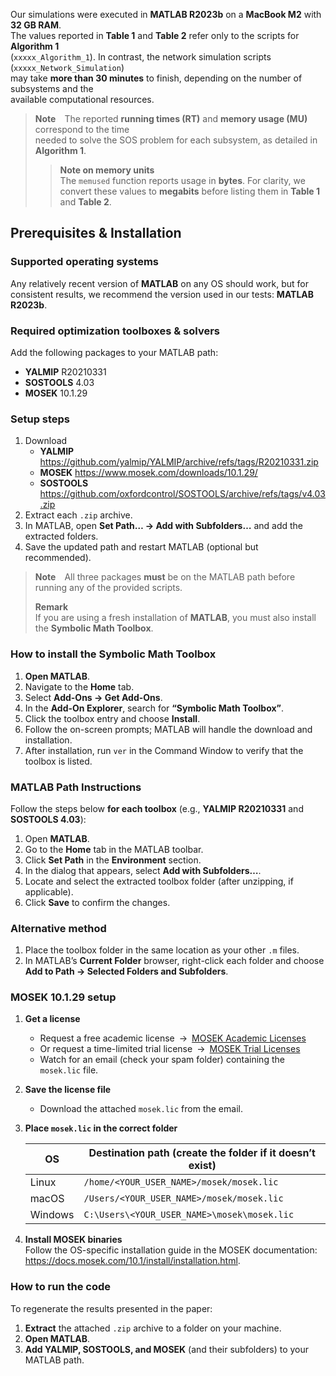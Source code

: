 Our simulations were executed in **MATLAB R2023b** on a **MacBook M2** with **32 GB RAM**.  
The values reported in **Table 1** and **Table 2** refer only to the scripts for **Algorithm 1**  
(`xxxxx_Algorithm_1`). In contrast, the network simulation scripts (`xxxxx_Network_Simulation`)  
may take **more than 30 minutes** to finish, depending on the number of subsystems and the  
available computational resources.  

> **Note** The reported **running times (RT)** and **memory usage (MU)** correspond to the time  
> needed to solve the SOS problem for each subsystem, as detailed in **Algorithm 1**.
> > **Note on memory units**  
> The `memused` function reports usage in **bytes**. For clarity, we convert these values to **megabits** before listing them in **Table&nbsp;1** and **Table&nbsp;2**.


## Prerequisites & Installation

### Supported operating systems
Any relatively recent version of **MATLAB** on any OS should work, but for consistent results, we recommend the version used in our tests: **MATLAB R2023b**.

### Required optimization toolboxes & solvers  
Add the following packages to your MATLAB path:

- **YALMIP** R20210331  
- **SOSTOOLS** 4.03  
- **MOSEK** 10.1.29  

### Setup steps
1. Download  
   - **YALMIP**    <https://github.com/yalmip/YALMIP/archive/refs/tags/R20210331.zip>  
   - **MOSEK**    <https://www.mosek.com/downloads/10.1.29/>  
   - **SOSTOOLS** <https://github.com/oxfordcontrol/SOSTOOLS/archive/refs/tags/v4.03.zip>  
2. Extract each `.zip` archive.  
3. In MATLAB, open **Set Path… → Add with Subfolders…** and add the extracted folders.  
4. Save the updated path and restart MATLAB (optional but recommended).

> **Note** All three packages **must** be on the MATLAB path before running any of the provided scripts.
> 
> **Remark&nbsp;**  
> If you are using a fresh installation of **MATLAB**, you must also install the **Symbolic Math Toolbox**.

### How to install the Symbolic Math Toolbox

1. **Open MATLAB**.  
2. Navigate to the **Home** tab.  
3. Select **Add-Ons → Get Add-Ons**.  
4. In the **Add-On Explorer**, search for **“Symbolic Math Toolbox”**.  
5. Click the toolbox entry and choose **Install**.  
6. Follow the on-screen prompts; MATLAB will handle the download and installation.  
7. After installation, run `ver` in the Command Window to verify that the toolbox is listed.

### MATLAB Path Instructions

Follow the steps below **for each toolbox** (e.g., **YALMIP R20210331** and **SOSTOOLS 4.03**):

1. Open **MATLAB**.  
2. Go to the **Home** tab in the MATLAB toolbar.  
3. Click **Set Path** in the **Environment** section.  
4. In the dialog that appears, select **Add with Subfolders…**.  
5. Locate and select the extracted toolbox folder (after unzipping, if applicable).  
6. Click **Save** to confirm the changes.

### Alternative method

1. Place the toolbox folder in the same location as your other `.m` files.  
2. In MATLAB’s **Current Folder** browser, right-click each folder and choose  
   **Add to Path → Selected Folders and Subfolders**.

### MOSEK 10.1.29 setup

1. **Get a license**  
   - Request a free academic license → [MOSEK Academic Licenses](https://www.mosek.com/products/academic-licenses/)  
   - Or request a time-limited trial license → [MOSEK Trial Licenses](https://www.mosek.com/products/trial/)  
   - Watch for an email (check your spam folder) containing the `mosek.lic` file.

2. **Save the license file**  
   - Download the attached `mosek.lic` from the email.

3. **Place `mosek.lic` in the correct folder**

   | OS       | Destination path (create the folder if it doesn’t exist)             |
   |----------|---------------------------------------------------------------------|
   | Linux    | `/home/<YOUR_USER_NAME>/mosek/mosek.lic`                            |
   | macOS    | `/Users/<YOUR_USER_NAME>/mosek/mosek.lic`                           |
   | Windows  | `C:\Users\<YOUR_USER_NAME>\mosek\mosek.lic`                         |

4. **Install MOSEK binaries**  
   Follow the OS-specific installation guide in the MOSEK documentation: <https://docs.mosek.com/10.1/install/installation.html>.
### How to run the code

To regenerate the results presented in the paper:

1. **Extract** the attached `.zip` archive to a folder on your machine.  
2. **Open MATLAB**.  
3. **Add YALMIP, SOSTOOLS, and MOSEK** (and their subfolders) to your MATLAB path.  



